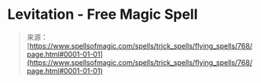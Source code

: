 <!--yml
category: 未分类
date: 2024-06-12 18:33:33
-->

# Levitation - Free Magic Spell

> 来源：[https://www.spellsofmagic.com/spells/trick_spells/flying_spells/768/page.html#0001-01-01](https://www.spellsofmagic.com/spells/trick_spells/flying_spells/768/page.html#0001-01-01)